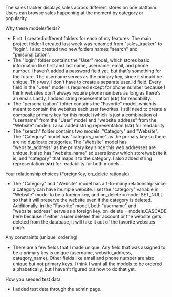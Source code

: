 The sales tracker displays sales across different stores on one platform. 
Users can browse sales happening at the moment by category or popularity.

Why these models/fields?
* First, I created different folders for each of my features.
  The main project folder I created last week was renamed from "sales_tracker" to "login".
  I also created two new folders names "search" and "personalization".
* The "login" folder contains the "User" model, which stores basic information like first and last name,
  username, email, and phone number. I haven't added a password field yet, but that's something for the future.
  The username serves as the primary key, since it should be unique. This way, I don't have to create a separate user_id field.
  Every field in the "User" model is required except for phone number because I think websites don't always require phone numbers as long as there's an email.
  Lastly, I added string representation (__str__) for readability.
* The "personalization" folder contains the "Favorite" model, which is meant to contain the websites each user favorites.
  I still need to create a composite primary key for this model (which is just a combination of "username" from the "User" model and "website_address" from the "Website" model).
  I also added string representation (__str__) for readability.
* The "search" folder contains two models: "Category" and "Website".
  The "Category" model has "category_name" as the primary key so there are no duplicate categories.
  The "Website" model has "website_address" as the primary key since this web addresses are unique.
  It also has "website_name" so users know which store/website it is, and "category" that maps it to the category.
  I also added string representation (__str__) for readability for both models.

Your relationship choices (ForeignKey, on_delete rationale)
* The "Category" and "Website" model has a 1-to-many relationship since a category can have multiple website.
  I set the "category" variable in "Website" model to be a foreign key, and on_delete = model.SET_NULL so that it will preserve the website even if the category is deleted.
  Additionally, in the "Favorite" model, both "username" and "website_address" serve as a foreign key.
  on_delete = models.CASCADE here because if either a user deletes their account or the website gets deleted from the database, it will take it out of the favorite websites page.

Any constraints (unique, ordering)
* There are a few fields that I made unique. Any field that was assigned to be a primary key is unique (username, website_address, category_name).
  Other fields like email and phone number are also unique but not primary keys.
  I think I want all the models to be ordered alphabetically, but I haven't figured out how to do that yet.

How you seeded test data.
* I added test data through the admin page.